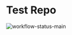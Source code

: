 # Test Repo

![workflow-status-main](https://github.com/iljamr/testing/actions/workflows/main.yml/badge.svg?branch=master-repo)
